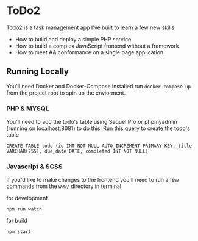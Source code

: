# ToDo2

Todo2 is a task management app I've built to learn a few new skills
 - How to build and deploy a simple PHP service
 - How to build a complex JavaScript frontend without a framework
 - How to meet AA conformance on a single page application

## Running Locally

You'll need Docker and Docker-Compose installed run `docker-compose up` from the project root to spin up the enviorment.

### PHP & MYSQL
You'll need to add the todo's table using Sequel Pro or phpmyadmin (running on localhost:8081) to do this.
Run this query to create the todo's table
```
CREATE TABLE todo (id INT NOT NULL AUTO_INCREMENT PRIMARY KEY, title VARCHAR(255), due_date DATE, completed INT NOT NULL)
```
### Javascript & SCSS

If you'd like to make changes to the frontend you'll need to run a few commands from the `www/` directory in terminal

for development
```
npm run watch
```
for build
```
npm start
```
